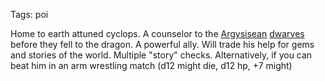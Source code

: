 Tags: poi

Home to earth attuned cyclops. A counselor to the [Argysisean](Argysis) [dwarves](Dwarves) before they fell to the dragon. A powerful ally. Will trade his help for gems and stories of the world. Multiple "story" checks. Alternatively, if you can beat him in an arm wrestling match (d12 might die, d12 hp, +7 might)
